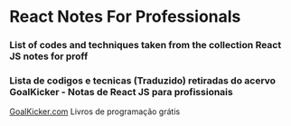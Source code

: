 # React Notes For Professionals
### List of codes and techniques taken from the collection React JS notes for proff

### Lista de codigos e tecnicas (Traduzido) retiradas do acervo GoalKicker - Notas de React JS para profissionais

[GoalKicker.com](https://books.goalkicker.com)
Livros de programação grátis

